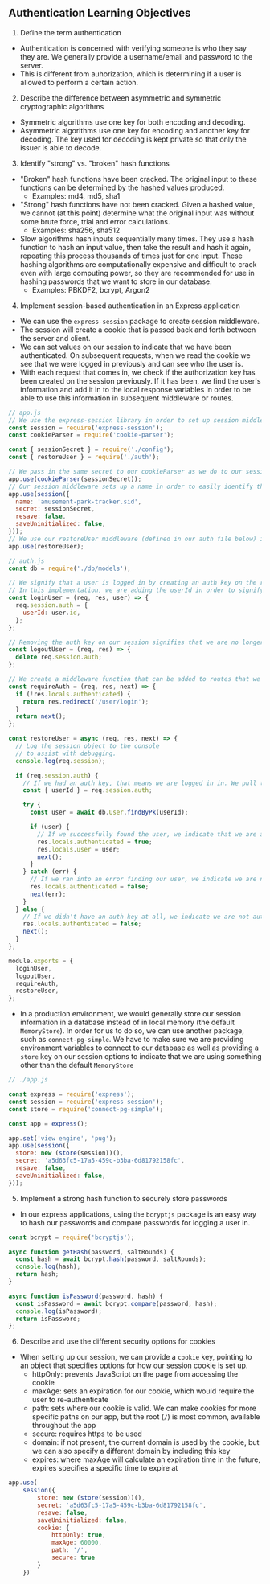 ## Authentication Learning Objectives
1. Define the term authentication
- Authentication is concerned with verifying someone is who they say they are. We generally provide a username/email and password to the server.
- This is different from auhorization, which is determining if a user is allowed to perform a certain action.

2. Describe the difference between asymmetric and symmetric cryptographic algorithms
- Symmetric algorithms use one key for both encoding and decoding.
- Asymmetric algorithms use one key for encoding and another key for decoding. The key used for decoding is kept private so that only the issuer is able to decode.

3. Identify "strong" vs. "broken" hash functions
- "Broken" hash functions have been cracked. The original input to these functions can be determined by the hashed values produced.
  - Examples: md4, md5, sha1
- "Strong" hash functions have not been cracked. Given a hashed value, we cannot (at this point) determine what the original input was without some brute force, trial and error calculations.
  - Examples: sha256, sha512
- Slow algorithms hash inputs sequentially many times. They use a hash function to hash an input value, then take the result and hash it again, repeating this process thousands of times just for one input. These hashing algorithms are computationally expensive and difficult to crack even with large computing power, so they are recommended for use in hashing passwords that we want to store in our database.
  - Examples: PBKDF2, bcrypt, Argon2

4. Implement session-based authentication in an Express application
- We can use the `express-session` package to create session middleware.
- The session will create a cookie that is passed back and forth between the server and client.
- We can set values on our session to indicate that we have been authenticated. On subsequent requests, when we read the cookie we see that we were logged in previously and can see who the user is.
- With each request that comes in, we check if the authorization key has been created on the session previously. If it has been, we find the user's information and add it in to the local response variables in order to be able to use this information in subsequent middleware or routes.
```js
// app.js
// We use the express-session library in order to set up session middleware
const session = require('express-session');
const cookieParser = require('cookie-parser');

const { sessionSecret } = require('./config');
const { restoreUser } = require('./auth');

// We pass in the same secret to our cookieParser as we do to our session middleware
app.use(cookieParser(sessionSecret));
// Our session middleware sets up a name in order to easily identify the cookie that it creates
app.use(session({
  name: 'amusement-park-tracker.sid',
  secret: sessionSecret,
  resave: false,
  saveUninitialized: false,
}));
// We use our restoreUser middleware (defined in our auth file below) in order to add the whole user instance to our response's locals key, as well as a flag to indicate we have been authenticated. We can use these values in subsequent routes or middleware functions in order to restrict access, provide customized information, etc.
app.use(restoreUser);
```

```js
// auth.js
const db = require('./db/models');

// We signify that a user is logged in by creating an auth key on the request's session.
// In this implementation, we are adding the userId in order to signify who is logged in.
const loginUser = (req, res, user) => {
  req.session.auth = {
    userId: user.id,
  };
};

// Removing the auth key on our session signifies that we are no longer logged in
const logoutUser = (req, res) => {
  delete req.session.auth;
};

// We create a middleware function that can be added to routes that we want to restrict to logged in users
const requireAuth = (req, res, next) => {
  if (!res.locals.authenticated) {
    return res.redirect('/user/login');
  }
  return next();
};

const restoreUser = async (req, res, next) => {
  // Log the session object to the console
  // to assist with debugging.
  console.log(req.session);

  if (req.session.auth) {
    // If we had an auth key, that means we are logged in in. We pull the userId out of auth, then find the user record associated with it.
    const { userId } = req.session.auth;

    try {
      const user = await db.User.findByPk(userId);

      if (user) {
        // If we successfully found the user, we indicate that we are authenticated and add the user information to the response's locals key for use in other middleware/routes
        res.locals.authenticated = true;
        res.locals.user = user;
        next();
      }
    } catch (err) {
      // If we ran into an error finding our user, we indicate we are not authenticated and invoke our error handlers
      res.locals.authenticated = false;
      next(err);
    }
  } else {
    // If we didn't have an auth key at all, we indicate we are not authenticated and continue to the next middleware (or routes)
    res.locals.authenticated = false;
    next();
  }
};

module.exports = {
  loginUser,
  logoutUser,
  requireAuth,
  restoreUser,
};
```
- In a production environment, we would generally store our session information in a database instead of in local memory (the default `MemoryStore`). In order for us to do so, we can use another package, such as `connect-pg-simple`. We have to make sure we are providing environment variables to connect to our database as well as providing a `store` key on our session options to indicate that we are using something other than the default `MemoryStore`
```js
// ./app.js

const express = require('express');
const session = require('express-session');
const store = require('connect-pg-simple');

const app = express();

app.set('view engine', 'pug');
app.use(session({
  store: new (store(session))(),
  secret: 'a5d63fc5-17a5-459c-b3ba-6d81792158fc',
  resave: false,
  saveUninitialized: false,
}));
```

5. Implement a strong hash function to securely store passwords
- In our express applications, using the `bcryptjs` package is an easy way to hash our passwords and compare passwords for logging a user in.
```js
const bcrypt = require('bcryptjs');

async function getHash(password, saltRounds) {
  const hash = await bcrypt.hash(password, saltRounds);
  console.log(hash);
  return hash;
}

async function isPassword(password, hash) {
  const isPassword = await bcrypt.compare(password, hash);
  console.log(isPassword);
  return isPassword;
};
```

6. Describe and use the different security options for cookies
- When setting up our session, we can provide a `cookie` key, pointing to an object that specifies options for how our session cookie is set up.
  - httpOnly: prevents JavaScript on the page from accessing the cookie
  - maxAge: sets an expiration for our cookie, which would require the user to re-authenticate
  - path: sets where our cookie is valid. We can make cookies for more specific paths on our app, but the root (`/`) is most common, available throughout the app
  - secure: requires https to be used
  - domain: if not present, the current domain is used by the cookie, but we can also specify a different domain by including this key
  - expires: where maxAge will calculate an expiration time in the future, expires specifies a specific time to expire at
```js
app.use(
	session({
		store: new (store(session))(),
		secret: 'a5d63fc5-17a5-459c-b3ba-6d81792158fc',
		resave: false,
		saveUninitialized: false,
		cookie: {
			httpOnly: true,
			maxAge: 60000,
			path: '/',
			secure: true
		}
	})
```